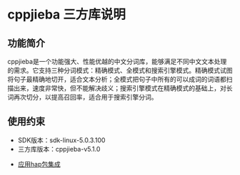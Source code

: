 # cppjieba 三方库说明
## 功能简介
cppjieba是一个功能强大、性能优越的中文分词库，能够满足不同中文文本处理的需求。它支持三种分词模式：精确模式、全模式和搜索引擎模式。精确模式试图将句子最精确地切开，适合文本分析；全模式把句子中所有的可以成词的词语都扫描出来，速度非常快，但不能解决歧义；搜索引擎模式在精确模式的基础上，对长词再次切分，以提高召回率，适合用于搜索引擎分词。
## 使用约束
- SDK版本：sdk-linux-5.0.3.100
- 三方库版本：cppjieba-v5.1.0

+ [应用hap包集成](docs/hap_integrate.md)
